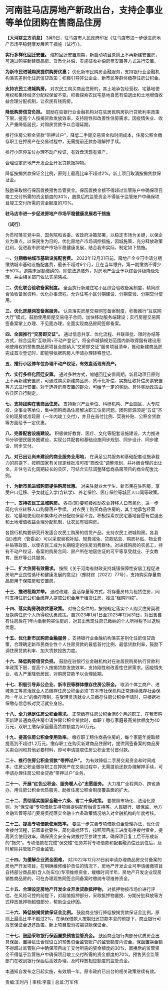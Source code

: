 # 河南驻马店房地产新政出台，支持企事业等单位团购在售商品住房

**【大河财立方消息】** 3月9日，驻马店市人民政府印发《驻马店市进一步促进房地产市场平稳健康发展若干措施（试行）》。

**实行多样化回迁安置。** 缩短回迁安置周期，新启动项目原则上不再新建安置房，可通过购买新建商品房、货币化补偿、实施征收补偿房票安置等方式进行安置。

**为新市民进城购房提供购房优惠；** 优化新市民购房金融服务，支持银行业金融机构落实差别化住房信贷政策；积极引导非公企业、新市民等群体缴存住房公积金。

**支持农民工进城购房。**
对农民工购买商品住房的，其土地承包经营权、宅基地使用权和集体经济分配权保留不变。积极探索农民宅基地自愿有偿退出和土地增值收益合理分配机制，让农民有钱购房。

**降低购房信贷负担。**
鼓励在驻银行业金融机构对在驻居民购房执行贷款利率政策下限，提高个人按揭贷款发放效率，支持刚性和改善性住房需求。因疫情失业、收入严重降低居民，对购房贷款予以合理延期。

推行住房公积金贷款“带押过户”，降低二手房交易资金和时间成本，住房公积金缴存职工在押房产在交易过程中，无需提前还款办理解押手续。

推行小区停车位办理不动产权证，有效盘活现有资产。

合理设定房地产开发企业开发贷款抵押物。

降低按揭贷款保证金比例，原则上最高比率不超过2%。新上项目取消按揭贷款保证金。

鼓励采取银行保函置换预售监管资金。保函置换金额不得超过监管账户中确保项目竣工交付所需的资金额度的30%，置换后的监管资金不得低于监管账户中确保项目竣工交付所需的资金额度的70%。

**驻马店市进一步促进房地产市场平稳健康发展若干措施**

**（试行）**

为贯彻落实党中央、国务院和省委、省政府决策部署，以稳定市场为关键，以保企业为重点，以保民生为目的，优化房地产市场调控措施，因城施策，充分释放政策红利，促进我市房地产市场平稳健康发展，结合我市实际，制定如下措施。

**一、分期缴纳城市基础设施配套费。**
2023年12月31日前，房地产企业可申请分期缴纳城市基础设施配套费，最长不超过6个月，且在当年缴齐。第一期缴纳不得少于50%。逾期未足额缴纳的，除依法追缴外，对房地产企业予以综合评级降级处理，并由相关部门依法实施惩戒。

**二、优化联合验收备案制度。** 全面执行新建住宅小区综合验收备案制度，精简综合验收备案资料，优化办事流程。允许住宅小区分期建设、分期查验、分期交付使用。

**三、优化房屋网签备案服务。**
认真落实房屋交易网签备案制度，积极推行“互联网大厅”模式，鼓励使用房屋交易电子合同，加快移动服务端建设；实行房屋交易网签备案掌上办理、不见面办理，全面实现商品房网签即备案。

**四、全面推行“交房即交证”。**
通过信息共享、优化流程、并联审批、限时办结等方式，综合运用“互联网+不动产登记”，将全市城镇规划范围内新取得国有建设用地使用权的预售商品房项目全部纳入“交房即交证”服务项目清单，推动新建商品房完成首次登记时，即能够依据购房人申请办理转移登记。

**五、推行小区停车位办理不动产权证，有效盘活现有资产。**

**六、实行多样化回迁安置。**
通过多种方式，缩短回迁安置周期，新启动项目原则上不再新建安置房，可通过购买新建商品房、货币化补偿、实施征收补偿房票安置等方式进行安置。对于选择房票安置的群众，可给予一定的奖励。具体奖励政策由各县区自行制定。

**七、支持团购在售商品住房。**
支持新兴产业单位、科研机构、产业园区、大专院校、企事业等单位，集中团购商品住房解决职工住房问题。团购房源须是“五证”齐全的现房或准现房（一年内竣工交付），并且在首付比例、契税补贴、公积金贷款等方面给予一定优惠。

**八、完善配套设施建设。**
积极做好教育、医疗、文化等配套设施建设，大力推进15分钟便民服务圈建设，实现公共配套和基础设施同步规划、同步设计、同步建设、同步交付。

**九、对已出让尚未建设的商业服务业用地，**
在满足公共服务和基础配套设施承载力的前提下，按照国家有关规定经批准可按“商改住”调整规划，并补缴合理的出让金。非住宅去化周期较长的县区，可结合实际调整降低商品房项目的商业配套比例。

**十、为新市民进城购房提供购房优惠。** 对来驻就业大学生、新市民在驻购房，享受户口迁移、子女就近入学(含转学)、养老保险、医疗保险等城区人口同等政策。

**十一、支持农民工进城购房。** 各县(区)要积极推动农业转移人口市民化，进一步简化农业转移人口购房落户手续。
对农民工购买商品住房的，其土地承包经营权、宅基地使用权和集体经济分配权保留不变。积极探索农民宅基地自愿有偿退出和土地增值收益合理分配机制，让农民有钱购房。

各银行机构要研究开发适合农民工购房的信贷产品，支持农民工进城购房。各县(区)政府（管委会）可以采取契税补贴、规费减免、贷款贴息、购房补贴、物业费补贴等政策，以使农民工成为长期稳定的住房消费群体。对进城购房的农民工，持有不动产权证、备案的购房合同、房产所在地居住证的可平等享受就业、子女教育、医疗等公共服务。

**十二、扩大住房有效需求。**
按照《关于河南省财政支持城镇保障性安居工程促进房地产业良性循环和健康发展的意见》（豫财综〔2022〕77号），支持购买存量商品房用于保障房和安置房。

**十三、推进租购并举。** 通过改建、盘活存量等方式，将存量房转为租赁住房，同时支持住房公积金缴存人提取公积金用于租赁住房，推进“租购同权”。

**十四、落实购房税收优惠政策。**
对符合条件的，按照规定落实个人购买住房契税及换购住房个人所得税优惠政策。自2023年1月1日至2023年12月31日，对出售自有住房后在1年内重新购买住房的，对其出售现住房已缴纳的个人所得税予以退税优惠。

**十五、优化新市民购房金融服务**
。支持银行业金融机构落实差别化住房信贷政策，合理确定新市民商业性个人住房贷款的最低首付比例、最低贷款利率，鼓励下调住房贷款利率、加大贷款投放力度。

**十六、降低购房信贷负担。**
鼓励在驻银行业金融机构对在驻居民购房执行贷款利率政策下限，提高个人按揭贷款发放效率，支持刚性和改善性住房需求。因疫情失业、收入严重降低居民，对购房贷款予以合理延期。

**十七、积极引导非公企业、新市民等群体缴存住房公积金。**
取消个体工商户、进城务工等灵活就业人员缴存住房公积金必须“在本市社保机构正常连续缴存社会保险一年以上”的缴存限制，在受理灵活就业人员缴存住房公积金申请时，只根据社保缴存信息核对灵活就业身份。

**十八、全力满足住房公积金需求。**
正常缴存住房公积金满6个月的职工，在我市购买新建普通商品住房申请住房公积金贷款时，单职工缴存家庭最高贷款额度为40万元，双职工缴存家庭最高贷款额度为50万元。

**十九、提高住房公积金使用效率。**
缴存职工租住商品住房的，每个家庭年提取额提高到不超过1.2万元。缴存职工在购买新建商品住房时，提供网签备案的商品房买卖合同和其他必要材料，即可申请提取住房公积金支付首付款。

**二十、推行住房公积金贷款“带押过户”。**
为有效降低二手房交易资金和时间成本，住房公积金缴存职工在押房产在交易过程中，无需提前还款办理解押手续，可申请办理住房公积金贷款“带押过户”业务。

**二十一、开展“红色公积金、服务暖人心”志愿服务。** 大力推广全程网办、跨省通办，用住房公积金优质服务，助推住房公积金制度覆盖面的扩大。

**二十二、贯彻落实国家金融十六条、省二十条政策。**
要按照市场化、法治化原则，为“保交楼”专项借款支持项目提供配套融资支持等。人民银行、银保监、地方金融监管等部门要将贯彻落实金融十六条政策情况纳入对金融机构的年度考核。

**二十三、提高专项借款使用效率。**
要进一步完善专项借款资金管理办法，优化资金拨付流程，前置审批要件，简化审批环节，按照项目施工进度有序拨付资金，提高资金使用效率，确保资金安全有效拨付至参建主体，确保项目复工后不形成新的“拖欠”。专项借款在完成“保交楼”任务并将专项借款和配套融资偿还到位后，及时解除共管账户资金监管。

**二十四、为缓解企业资金困难，**
对2022年12月31日前申请办理商品房交付备案的房地产开发项目，在明确维修维护责任的情况下，房地产开发企业可申请缓缴项目自持部分商品房(含人防车位)专项维修资金，缓缴时间半年。房地产开发企业现房销售商品房的，可在办理现售网签合同备案时缴纳专项维修资金。

**二十五、合理设定房地产开发企业开发贷款抵押物，**
对抵押物按市场价进行评估，在风险可控的前提下，对超值抵押部分，采取抵押物置换、分期分批释放等方式释放抵押物超值部分，帮助企业纾困。

**二十六、降低按揭贷款保证金比例。**
鼓励商业银行降低按揭贷款保证金比例，原则上最高比率不超过2%，在确保借款人按期归还贷款本息的前提下，商业银行可放宽保证金退还政策。新上项目取消按揭贷款保证金。

**二十七、鼓励采取银行保函置换预售监管资金。**
鼓励商业银行向部分优质房企出具保函，置换依法合规设立的预售资金监管账户的监管额度内资金。保函置换金额不得超过监管账户中确保项目竣工交付所需的资金额度的30%，置换后的监管资金不得低于监管账户中确保项目竣工交付所需的资金额度的70%。预售资金监管部门在收到银行保函后高效办理，及时释放相应额度的监管资金。

本通知自发布之日起实施，有效期一年。原市政府已出台的相关政策继续有效。

责编:王时丹 | 审核:李震 | 总监:万军伟

